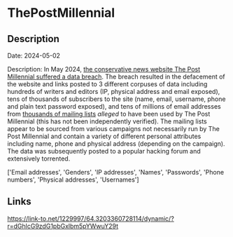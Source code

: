 # ThePostMillennial

## Description

Date: 2024-05-02

Description:
In May 2024, <a href="https://www.mediaite.com/politics/conservative-news-websites-hacked-replaced-with-page-leaking-private-information/" target="_blank" rel="noopener">the conservative news website The Post Millennial suffered a data breach</a>. The breach resulted in the defacement of the website and links posted to 3 different corpuses of data including hundreds of writers and editors (IP, physical address and email exposed), tens of thousands of subscribers to the site (name, email, username, phone and plain text password exposed), and tens of millions of email addresses from <a href="https://sprunge.us/SZTt4N" target="_blank" rel="noopener">thousands of mailing lists</a> <em>alleged</em> to have been used by The Post Millennial (this has not been independently verified). The mailing lists appear to be sourced from various campaigns not necessarily run by The Post Millennial and contain a variety of different personal attributes including name, phone and physical address (depending on the campaign). The data was subsequently posted to a popular hacking forum and extensively torrented.


['Email addresses', 'Genders', 'IP addresses', 'Names', 'Passwords', 'Phone numbers', 'Physical addresses', 'Usernames']

## Links

https://link-to.net/1229997/64.3203360728114/dynamic/?r=dGhlcG9zdG1pbGxlbm5pYWwuY29t